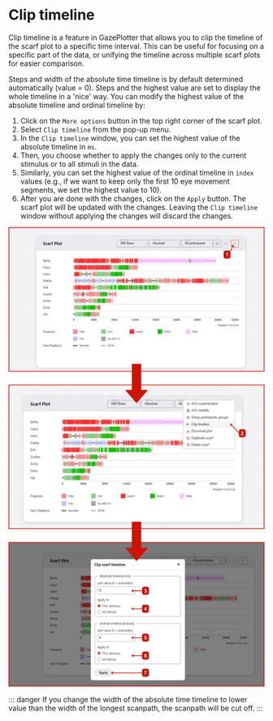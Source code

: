 # Clip timeline
Clip timeline is a feature in GazePlotter that allows you to clip the timeline of the scarf plot to a specific time interval. This can be useful for focusing on a specific part of the data, or unifying the timeline across multiple scarf plots for easier comparison.

Steps and width of the absolute time timeline is by default determined automatically (value = 0). Steps and the highest value are set to display the whole timeline in a 'nice' way. You can modify the highest value of the absolute timeline and ordinal timeline by:
1. Click on the `More options` button in the top right corner of the scarf plot.
2. Select `Clip timeline` from the pop-up menu.
3. In the `Clip timeline` window, you can set the highest value of the absolute timeline in `ms`.
5. Then, you choose whether to apply the changes only to the current stimulus or to all stimuli in the data.
6. Similarly, you can set the highest value of the ordinal timeline in `index` values (e.g., if we want to keep only the first 10 eye movement segments, we set the highest value to 10).
7. After you are done with the changes, click on the `Apply` button. The scarf plot will be updated with the changes. Leaving the `Clip timeline` window without applying the changes will discard the changes.

![Steps for clipping the timeline in the GazePlotter tool](./1.png)

::: danger
If you change the width of the absolute time timeline to lower value than the width of the longest scanpath, the scanpath will be cut off.
:::
